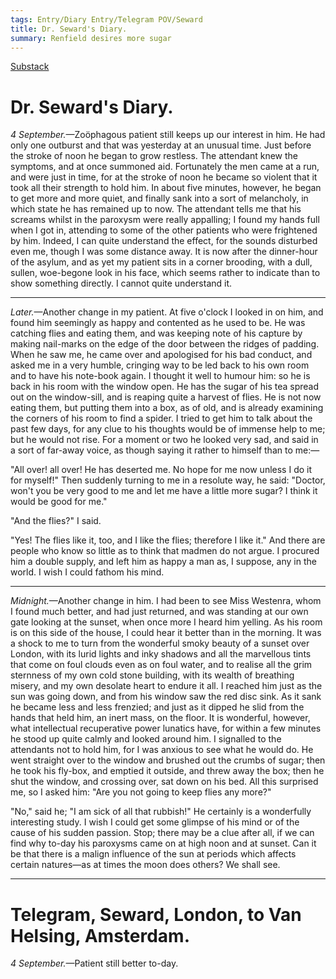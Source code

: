 ```yaml
---
tags: Entry/Diary Entry/Telegram POV/Seward 
title: Dr. Seward's Diary.
summary: Renfield desires more sugar
---
```


[Substack](https://draculadaily.substack.com/p/dracula-september-4-4b3)

# Dr. Seward's Diary.

_4 September._—Zoöphagous patient still keeps up our interest in him. He had only one outburst and that was yesterday at an unusual time. Just before the stroke of noon he began to grow restless. The attendant knew the symptoms, and at once summoned aid. Fortunately the men came at a run, and were just in time, for at the stroke of noon he became so violent that it took all their strength to hold him. In about five minutes, however, he began to get more and more quiet, and finally sank into a sort of melancholy, in which state he has remained up to now. The attendant tells me that his screams whilst in the paroxysm were really appalling; I found my hands full when I got in, attending to some of the other patients who were frightened by him. Indeed, I can quite understand the effect, for the sounds disturbed even me, though I was some distance away. It is now after the dinner-hour of the asylum, and as yet my patient sits in a corner brooding, with a dull, sullen, woe-begone look in his face, which seems rather to indicate than to show something directly. I cannot quite understand it.

---

_Later._—Another change in my patient. At five o'clock I looked in on him, and found him seemingly as happy and contented as he used to be. He was catching flies and eating them, and was keeping note of his capture by making nail-marks on the edge of the door between the ridges of padding. When he saw me, he came over and apologised for his bad conduct, and asked me in a very humble, cringing way to be led back to his own room and to have his note-book again. I thought it well to humour him: so he is back in his room with the window open. He has the sugar of his tea spread out on the window-sill, and is reaping quite a harvest of flies. He is not now eating them, but putting them into a box, as of old, and is already examining the corners of his room to find a spider. I tried to get him to talk about the past few days, for any clue to his thoughts would be of immense help to me; but he would not rise. For a moment or two he looked very sad, and said in a sort of far-away voice, as though saying it rather to himself than to me:—

"All over! all over! He has deserted me. No hope for me now unless I do it for myself!" Then suddenly turning to me in a resolute way, he said: "Doctor, won't you be very good to me and let me have a little more sugar? I think it would be good for me."

"And the flies?" I said.

"Yes! The flies like it, too, and I like the flies; therefore I like it." And there are people who know so little as to think that madmen do not argue. I procured him a double supply, and left him as happy a man as, I suppose, any in the world. I wish I could fathom his mind.

---

_Midnight._—Another change in him. I had been to see Miss Westenra, whom I found much better, and had just returned, and was standing at our own gate looking at the sunset, when once more I heard him yelling. As his room is on this side of the house, I could hear it better than in the morning. It was a shock to me to turn from the wonderful smoky beauty of a sunset over London, with its lurid lights and inky shadows and all the marvellous tints that come on foul clouds even as on foul water, and to realise all the grim sternness of my own cold stone building, with its wealth of breathing misery, and my own desolate heart to endure it all. I reached him just as the sun was going down, and from his window saw the red disc sink. As it sank he became less and less frenzied; and just as it dipped he slid from the hands that held him, an inert mass, on the floor. It is wonderful, however, what intellectual recuperative power lunatics have, for within a few minutes he stood up quite calmly and looked around him. I signalled to the attendants not to hold him, for I was anxious to see what he would do. He went straight over to the window and brushed out the crumbs of sugar; then he took his fly-box, and emptied it outside, and threw away the box; then he shut the window, and crossing over, sat down on his bed. All this surprised me, so I asked him: "Are you not going to keep flies any more?"

"No," said he; "I am sick of all that rubbish!" He certainly is a wonderfully interesting study. I wish I could get some glimpse of his mind or of the cause of his sudden passion. Stop; there may be a clue after all, if we can find why to-day his paroxysms came on at high noon and at sunset. Can it be that there is a malign influence of the sun at periods which affects certain natures—as at times the moon does others? We shall see.

---

# Telegram, Seward, London, to Van Helsing, Amsterdam.

_4 September._—Patient still better to-day.